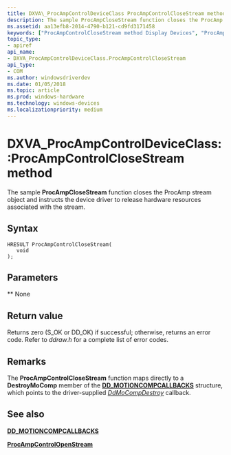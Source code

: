 ```yaml
---
title: DXVA\_ProcAmpControlDeviceClass ProcAmpControlCloseStream method
description: The sample ProcAmpCloseStream function closes the ProcAmp stream object and instructs the device driver to release hardware resources associated with the stream.
ms.assetid: aa13efb8-2014-4790-b121-cd9fd3171458
keywords: ["ProcAmpControlCloseStream method Display Devices", "ProcAmpControlCloseStream method Display Devices , DXVA_ProcAmpControlDeviceClass interface", "DXVA_ProcAmpControlDeviceClass interface Display Devices , ProcAmpControlCloseStream method"]
topic_type:
- apiref
api_name:
- DXVA_ProcAmpControlDeviceClass.ProcAmpControlCloseStream
api_type:
- COM
ms.author: windowsdriverdev
ms.date: 01/05/2018
ms.topic: article
ms.prod: windows-hardware
ms.technology: windows-devices
ms.localizationpriority: medium
---
```


# DXVA\_ProcAmpControlDeviceClass::ProcAmpControlCloseStream method


The sample **ProcAmpCloseStream** function closes the ProcAmp stream object and instructs the device driver to release hardware resources associated with the stream.

Syntax
------

```ManagedCPlusPlus
HRESULT ProcAmpControlCloseStream(
   void
);
```

Parameters
----------

**
None

Return value
------------

Returns zero (S\_OK or DD\_OK) if successful; otherwise, returns an error code. Refer to *ddraw.h* for a complete list of error codes.

Remarks
-------

The **ProcAmpControlCloseStream** function maps directly to a **DestroyMoComp** member of the [**DD\_MOTIONCOMPCALLBACKS**](https://msdn.microsoft.com/library/windows/hardware/ff551660) structure, which points to the driver-supplied [*DdMoCompDestroy*](https://msdn.microsoft.com/library/windows/hardware/ff549664) callback.

## <span id="see_also"></span>See also


[**DD\_MOTIONCOMPCALLBACKS**](https://msdn.microsoft.com/library/windows/hardware/ff551660)

[**ProcAmpControlOpenStream**](dxva-procampcontroldeviceclass-procampcontrolopenstream.md)

 

 






